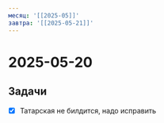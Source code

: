 ```yaml
---
месяц: '[[2025-05]]'
завтра: '[[2025-05-21]]'
---
```


# 2025-05-20

## Задачи

 - [x] Татарская не билдится, надо исправить
